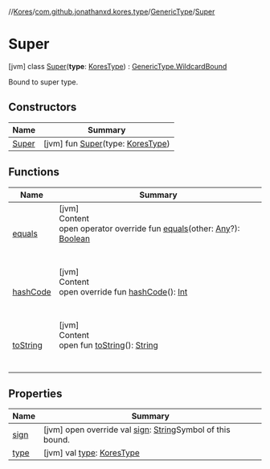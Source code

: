 //[Kores](../../../index.md)/[com.github.jonathanxd.kores.type](../../index.md)/[GenericType](../index.md)/[Super](index.md)



# Super  
 [jvm] class [Super](index.md)(**type**: [KoresType](../../-kores-type/index.md)) : [GenericType.WildcardBound](../-wildcard-bound/index.md)

Bound to super type.

   


## Constructors  
  
|  Name|  Summary| 
|---|---|
| <a name="com.github.jonathanxd.kores.type/GenericType.Super/Super/#com.github.jonathanxd.kores.type.KoresType/PointingToDeclaration/"></a>[Super](-super.md)| <a name="com.github.jonathanxd.kores.type/GenericType.Super/Super/#com.github.jonathanxd.kores.type.KoresType/PointingToDeclaration/"></a> [jvm] fun [Super](-super.md)(type: [KoresType](../../-kores-type/index.md))   <br>


## Functions  
  
|  Name|  Summary| 
|---|---|
| <a name="com.github.jonathanxd.kores.type/GenericType.Bound/equals/#kotlin.Any?/PointingToDeclaration/"></a>[equals](../-bound/equals.md)| <a name="com.github.jonathanxd.kores.type/GenericType.Bound/equals/#kotlin.Any?/PointingToDeclaration/"></a>[jvm]  <br>Content  <br>open operator override fun [equals](../-bound/equals.md)(other: [Any](https://kotlinlang.org/api/latest/jvm/stdlib/kotlin/-any/index.html)?): [Boolean](https://kotlinlang.org/api/latest/jvm/stdlib/kotlin/-boolean/index.html)  <br><br><br>
| <a name="com.github.jonathanxd.kores.type/GenericType.Bound/hashCode/#/PointingToDeclaration/"></a>[hashCode](../-bound/hash-code.md)| <a name="com.github.jonathanxd.kores.type/GenericType.Bound/hashCode/#/PointingToDeclaration/"></a>[jvm]  <br>Content  <br>open override fun [hashCode](../-bound/hash-code.md)(): [Int](https://kotlinlang.org/api/latest/jvm/stdlib/kotlin/-int/index.html)  <br><br><br>
| <a name="kotlin/Any/toString/#/PointingToDeclaration/"></a>[toString](../../../com.github.jonathanxd.kores.util/-simple-resolver/index.md#%5Bkotlin%2FAny%2FtoString%2F%23%2FPointingToDeclaration%2F%5D%2FFunctions%2F-427383591)| <a name="kotlin/Any/toString/#/PointingToDeclaration/"></a>[jvm]  <br>Content  <br>open fun [toString](../../../com.github.jonathanxd.kores.util/-simple-resolver/index.md#%5Bkotlin%2FAny%2FtoString%2F%23%2FPointingToDeclaration%2F%5D%2FFunctions%2F-427383591)(): [String](https://kotlinlang.org/api/latest/jvm/stdlib/kotlin/-string/index.html)  <br><br><br>


## Properties  
  
|  Name|  Summary| 
|---|---|
| <a name="com.github.jonathanxd.kores.type/GenericType.Super/sign/#/PointingToDeclaration/"></a>[sign](sign.md)| <a name="com.github.jonathanxd.kores.type/GenericType.Super/sign/#/PointingToDeclaration/"></a> [jvm] open override val [sign](sign.md): [String](https://kotlinlang.org/api/latest/jvm/stdlib/kotlin/-string/index.html)Symbol of this bound.   <br>
| <a name="com.github.jonathanxd.kores.type/GenericType.Super/type/#/PointingToDeclaration/"></a>[type](index.md#%5Bcom.github.jonathanxd.kores.type%2FGenericType.Super%2Ftype%2F%23%2FPointingToDeclaration%2F%5D%2FProperties%2F-427383591)| <a name="com.github.jonathanxd.kores.type/GenericType.Super/type/#/PointingToDeclaration/"></a> [jvm] val [type](index.md#%5Bcom.github.jonathanxd.kores.type%2FGenericType.Super%2Ftype%2F%23%2FPointingToDeclaration%2F%5D%2FProperties%2F-427383591): [KoresType](../../-kores-type/index.md)   <br>

